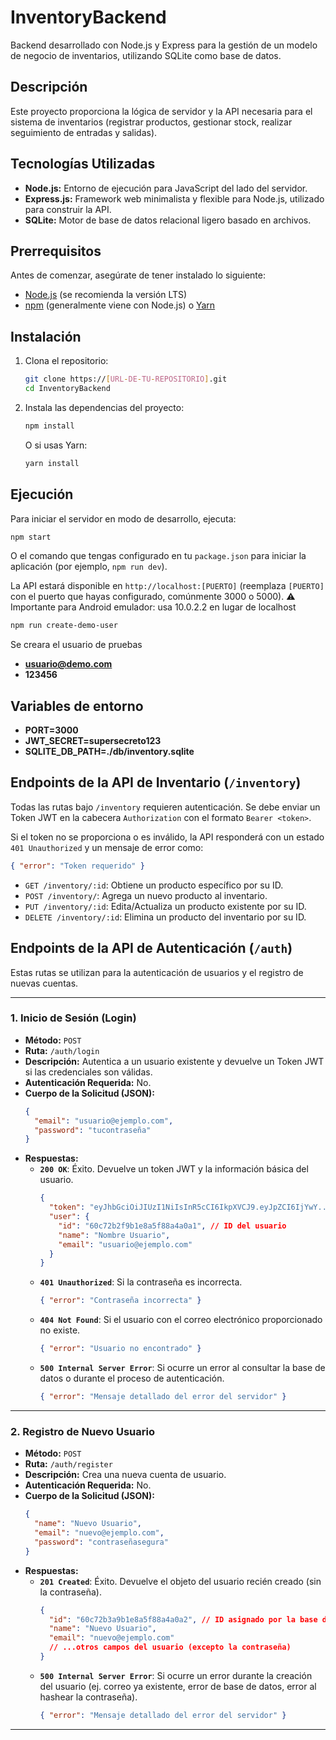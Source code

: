 # InventoryBackend

Backend desarrollado con Node.js y Express para la gestión de un modelo de negocio de inventarios, utilizando SQLite como base de datos.

## Descripción

Este proyecto proporciona la lógica de servidor y la API necesaria para el sistema de inventarios (registrar productos, gestionar stock, realizar seguimiento de entradas y salidas).

## Tecnologías Utilizadas

*   **Node.js:** Entorno de ejecución para JavaScript del lado del servidor.
*   **Express.js:** Framework web minimalista y flexible para Node.js, utilizado para construir la API.
*   **SQLite:** Motor de base de datos relacional ligero basado en archivos.

## Prerrequisitos

Antes de comenzar, asegúrate de tener instalado lo siguiente:

*   [Node.js](https://nodejs.org/) (se recomienda la versión LTS)
*   [npm](https://www.npmjs.com/) (generalmente viene con Node.js) o [Yarn](https://yarnpkg.com/)

## Instalación

1.  Clona el repositorio:
    ```bash
    git clone https://[URL-DE-TU-REPOSITORIO].git
    cd InventoryBackend
    ```
2.  Instala las dependencias del proyecto:
    ```bash
    npm install
    ```
    O si usas Yarn:
    ```bash
    yarn install
    ```

## Ejecución

Para iniciar el servidor en modo de desarrollo, ejecuta:

```bash
npm start
```
O el comando que tengas configurado en tu `package.json` para iniciar la aplicación (por ejemplo, `npm run dev`).

La API estará disponible en `http://localhost:[PUERTO]` (reemplaza `[PUERTO]` con el puerto que hayas configurado, comúnmente 3000 o 5000).
⚠️ Importante para Android emulador: usa 10.0.2.2 en lugar de localhost

```bash
npm run create-demo-user
```
Se creara el usuario de pruebas
* **usuario@demo.com**
* **123456**

## Variables de entorno
* **PORT=3000**
* **JWT_SECRET=supersecreto123**
* **SQLITE_DB_PATH=./db/inventory.sqlite**

## Endpoints de la API de Inventario (`/inventory`)

Todas las rutas bajo `/inventory` requieren autenticación. Se debe enviar un Token JWT en la cabecera `Authorization` con el formato `Bearer <token>`.

Si el token no se proporciona o es inválido, la API responderá con un estado `401 Unauthorized` y un mensaje de error como:
```json
{ "error": "Token requerido" }
```

*   `GET /inventory/:id`: Obtiene un producto específico por su ID.
*   `POST /inventory/`: Agrega un nuevo producto al inventario.
*   `PUT /inventory/:id`: Edita/Actualiza un producto existente por su ID.
*   `DELETE /inventory/:id`: Elimina un producto del inventario por su ID.

## Endpoints de la API de Autenticación (`/auth`)

Estas rutas se utilizan para la autenticación de usuarios y el registro de nuevas cuentas.

---

### 1. Inicio de Sesión (Login)

*   **Método:** `POST`
*   **Ruta:** `/auth/login`
*   **Descripción:** Autentica a un usuario existente y devuelve un Token JWT si las credenciales son válidas.
*   **Autenticación Requerida:** No.
*   **Cuerpo de la Solicitud (JSON):**
    ```json
    {
      "email": "usuario@ejemplo.com",
      "password": "tucontraseña"
    }
    ```
*   **Respuestas:**
    *   **`200 OK`**: Éxito. Devuelve un token JWT y la información básica del usuario.
        ```json
        {
          "token": "eyJhbGciOiJIUzI1NiIsInR5cCI6IkpXVCJ9.eyJpZCI6IjYwY...", // Token JWT
          "user": {
            "id": "60c72b2f9b1e8a5f88a4a0a1", // ID del usuario
            "name": "Nombre Usuario",
            "email": "usuario@ejemplo.com"
          }
        }
        ```
    *   **`401 Unauthorized`**: Si la contraseña es incorrecta.
        ```json
        { "error": "Contraseña incorrecta" }
        ```
    *   **`404 Not Found`**: Si el usuario con el correo electrónico proporcionado no existe.
        ```json
        { "error": "Usuario no encontrado" }
        ```
    *   **`500 Internal Server Error`**: Si ocurre un error al consultar la base de datos o durante el proceso de autenticación.
        ```json
        { "error": "Mensaje detallado del error del servidor" }
        ```

---

### 2. Registro de Nuevo Usuario

*   **Método:** `POST`
*   **Ruta:** `/auth/register`
*   **Descripción:** Crea una nueva cuenta de usuario.
*   **Autenticación Requerida:** No.
*   **Cuerpo de la Solicitud (JSON):**
    ```json
    {
      "name": "Nuevo Usuario",
      "email": "nuevo@ejemplo.com",
      "password": "contraseñasegura"
    }
    ```
*   **Respuestas:**
    *   **`201 Created`**: Éxito. Devuelve el objeto del usuario recién creado (sin la contraseña).
        ```json
        {
          "id": "60c72b3a9b1e8a5f88a4a0a2", // ID asignado por la base de datos
          "name": "Nuevo Usuario",
          "email": "nuevo@ejemplo.com"
          // ...otros campos del usuario (excepto la contraseña)
        }
        ```
    *   **`500 Internal Server Error`**: Si ocurre un error durante la creación del usuario (ej. correo ya existente, error de base de datos, error al hashear la contraseña).
        ```json
        { "error": "Mensaje detallado del error del servidor" }
        ```

---
